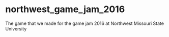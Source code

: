 # northwest_game_jam_2016

The game that we made for the game jam 2016 at Northwest Missouri State University
